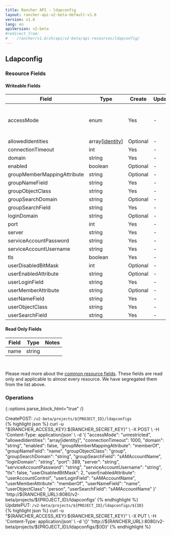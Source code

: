 ```yaml
---
title: Rancher API - ldapconfig
layout: rancher-api-v2-beta-default-v1.6
version: v1.6
lang: en
apiVersion: v2-beta
#redirect_from:
#  - /rancher/v1.6/zh/api/v2-beta/api-resources/ldapconfig/
---
```


## Ldapconfig



### Resource Fields

#### Writeable Fields

Field | Type | Create | Update | Default | Notes
---|---|---|---|---|---
accessMode | enum | Yes | - | unrestricted | The options are `unrestricted`, `restricted`, `required`.
allowedIdentities | array[[identity]({{site.baseurl}}/rancher/{{page.version}}/{{page.lang}}/api/{{page.apiVersion}}/api-resources/identity/)] | Optional | - | - | 
connectionTimeout | int | Yes | - | 1000 | 
domain | string | Yes | - | - | 
enabled | boolean | Optional | - | - | 
groupMemberMappingAttribute | string | Optional | - | memberOf | 
groupNameField | string | Yes | - | name | 
groupObjectClass | string | Yes | - | group | 
groupSearchDomain | string | Optional | - | - | 
groupSearchField | string | Yes | - | sAMAccountName | 
loginDomain | string | Optional | - | - | 
port | int | Yes | - | 389 | 
server | string | Yes | - | - | 
serviceAccountPassword | string | Yes | - | - | 
serviceAccountUsername | string | Yes | - | - | 
tls | boolean | Yes | - | - | 
userDisabledBitMask | int | Optional | - | 2 | 
userEnabledAttribute | string | Optional | - | userAccountControl | 
userLoginField | string | Yes | - | sAMAccountName | 
userMemberAttribute | string | Optional | - | memberOf | 
userNameField | string | Yes | - | name | 
userObjectClass | string | Yes | - | person | 
userSearchField | string | Yes | - | sAMAccountName | 


#### Read Only Fields

Field | Type   | Notes
---|---|---
name | string  | 


<br>

Please read more about the [common resource fields]({{site.baseurl}}/rancher/{{page.version}}/{{page.lang}}/api/{{page.apiVersion}}/common/). These fields are read only and applicable to almost every resource. We have segregated them from the list above.

### Operations
{::options parse_block_html="true" /}
<a id="create"></a>
<div class="action"><span class="header">Create<span class="headerright">POST:  <code>/v2-beta/projects/${PROJECT_ID}/ldapconfigs</code></span></span>
<div class="action-contents"> {% highlight json %}
curl -u "${RANCHER_ACCESS_KEY}:${RANCHER_SECRET_KEY}" \
-X POST \
-H 'Content-Type: application/json' \
-d '{
	"accessMode": "unrestricted",
	"allowedIdentities": "array[identity]",
	"connectionTimeout": 1000,
	"domain": "string",
	"enabled": false,
	"groupMemberMappingAttribute": "memberOf",
	"groupNameField": "name",
	"groupObjectClass": "group",
	"groupSearchDomain": "string",
	"groupSearchField": "sAMAccountName",
	"loginDomain": "string",
	"port": 389,
	"server": "string",
	"serviceAccountPassword": "string",
	"serviceAccountUsername": "string",
	"tls": false,
	"userDisabledBitMask": 2,
	"userEnabledAttribute": "userAccountControl",
	"userLoginField": "sAMAccountName",
	"userMemberAttribute": "memberOf",
	"userNameField": "name",
	"userObjectClass": "person",
	"userSearchField": "sAMAccountName"
}' 'http://${RANCHER_URL}:8080/v2-beta/projects/${PROJECT_ID}/ldapconfigs'
{% endhighlight %}
</div></div>
<a id="update"></a>
<div class="action"><span class="header">Update<span class="headerright">PUT:  <code>/v2-beta/projects/${PROJECT_ID}/ldapconfigs/${ID}</code></span></span>
<div class="action-contents"> {% highlight json %}
curl -u "${RANCHER_ACCESS_KEY}:${RANCHER_SECRET_KEY}" \
-X PUT \
-H 'Content-Type: application/json' \
-d '{}' 'http://${RANCHER_URL}:8080/v2-beta/projects/${PROJECT_ID}/ldapconfigs/${ID}'
{% endhighlight %}
</div></div>



